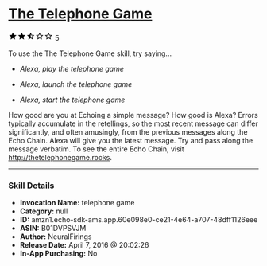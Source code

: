 # [The Telephone Game](http://alexa.amazon.com/#skills/amzn1.echo-sdk-ams.app.60e098e0-ce21-4e64-a707-48dff1126eee)
![2.3 stars](../../images/ic_star_black_18dp_1x.png)![2.3 stars](../../images/ic_star_black_18dp_1x.png)![2.3 stars](../../images/ic_star_half_black_18dp_1x.png)![2.3 stars](../../images/ic_star_border_black_18dp_1x.png)![2.3 stars](../../images/ic_star_border_black_18dp_1x.png) 5

To use the The Telephone Game skill, try saying...

* *Alexa, play the telephone game*

* *Alexa, launch the telephone game*

* *Alexa, start the telephone game*

How good are you at Echoing a simple message? How good is Alexa? Errors typically accumulate in the retellings, so the most recent message can differ significantly, and often amusingly, from the previous messages along the Echo Chain. Alexa will give you the latest message. Try and pass along the message verbatim. To see the entire Echo Chain, visit http://thetelephonegame.rocks.

***

### Skill Details

* **Invocation Name:** telephone game
* **Category:** null
* **ID:** amzn1.echo-sdk-ams.app.60e098e0-ce21-4e64-a707-48dff1126eee
* **ASIN:** B01DVPSVJM
* **Author:** NeuralFirings
* **Release Date:** April 7, 2016 @ 20:02:26
* **In-App Purchasing:** No
